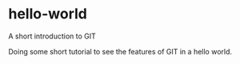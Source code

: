 # hello-world
A short introduction to GIT

Doing some short tutorial to see the features of GIT in a hello world.
